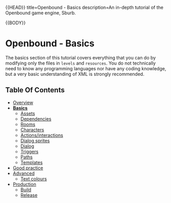{{HEAD}}
title=Openbound - Basics
description=An in-depth tutorial of the Openbound game engine, Sburb.

{{BODY}}

# Openbound - Basics

The basics section of this tutorial covers everything that you can do by modifying only the files in `levels` and `resources`. You do not technically need to know any programming languages nor have any coding knowledge, but a very basic understanding of XML is strongly recommended.

## Table Of Contents

-   [Overview](/openbound-overview)
-   [**Basics**](/openbound-basics)
    -   [Assets](/openbound-assets)
    -   [Dependencies](/openbound-dependencies)
    -   [Rooms](/openbound-rooms)
    -   [Characters](/openbound-characters)
    -   [Actions/interactions](/openbound-actions)
    -   [Dialog sprites](/openbound-dialog-sprites)
    -   [Dialog](/openbound-dialog)
    -   [Triggers](/openbound-triggers)
    -   [Paths](/openbound-paths)
    -   [Templates](/openbound-templates)
-   [Good practice](/openbound-good-practice)
-   [Advanced](/openbound-advanced)
    -   [Text colours](/openbound-text-colours)
-   [Production](/openbound-production)
    -   [Build](/openbound-build)
    -   [Release](openbound-release)
